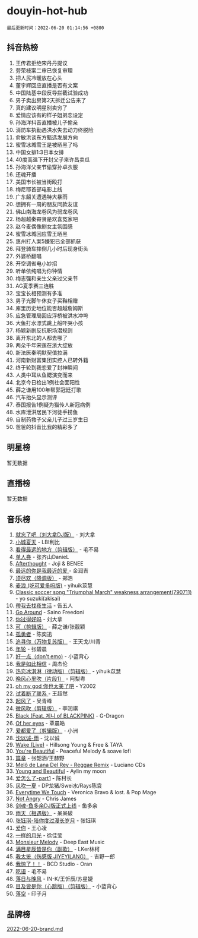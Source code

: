 # douyin-hot-hub

`最后更新时间：2022-06-20 01:14:56 +0800`

## 抖音热榜

1. 王传君拒绝宋丹丹提议
1. 劳荣枝案二审已恢复审理
1. 把人民冷暖放在心头
1. 董宇辉回应直播是否有文案
1. 中国陆基中段反导拦截试验成功
1. 男子卖出房第2天拆迁公告来了
1. 真的建议明星别卖穷了
1. 爱情应该有的样子姐弟恋设定
1. 孙海洋抖音直播被儿子偷亲
1. 消防车执勤遇洪水失去动力终脱险
1. 俞敏洪谈东方甄选发展方向
1. 蜜雪冰城雪王是被晒黑了吗
1. 中国女排1:3日本女排
1. 40度高温下开封父子来许昌卖瓜
1. 孙海洋父亲节偷穿孙卓衣服
1. 还魂开播
1. 美国市长被当街殴打
1. 梅尼耶首部电影上线
1. 广东韶关遭遇特大暴雨
1. 想拥有一周的朋友同款友谊
1. 佛山南海龙卷风为弱龙卷风
1. 杨超越秦霄贤是欢喜冤家吧
1. 赵今麦偶像剧女主氛围感
1. 蜜雪冰城回应雪王晒黑
1. 惠州打人案5嫌犯已全部抓获
1. 拜登骑车摔倒几小时后现身街头
1. 外婆桥翻唱
1. 开空调省电小妙招
1. 听单依纯唱为你钟情
1. 梅志强和亲生父亲过父亲节
1. AG夏季赛三连胜
1. 宝宝长相预测有多准
1. 男子光脚午休女子买鞋相赠
1. 库里历史地位能否超越詹姆斯
1. 应急管理局回应浮桥被洪水冲垮
1. 大鱼打水漂式跳上船吓哭小孩
1. 杨颖新剧反抗职场潜规则
1. 离开东北的人都去哪了
1. 两朵千年宋莲在浙大绽放
1. 新法医秦明默契值拉满
1. 河南新财富集团实控人已转外籍
1. 终于轮到我恋爱了封神瞬间
1. 人类中耳从鱼鳃演变而来
1. 北京今日检出1例社会面阳性
1. 薛之谦用100年帮郭冠廷打歌
1. 汽车抬头显示测评
1. 泰国报告1例疑为猫传人新冠病例
1. 水库泄洪居民下河徒手捞鱼
1. 自制药救子父亲儿子过三岁生日
1. 爸爸的抖音比我的精彩多了

## 明星榜

暂无数据

## 直播榜

暂无数据

## 音乐榜

1. [就忘了吧（刘大拿DJ版）]() - 刘大拿
1. [小城夏天]() - LBI利比
1. [看得最远的地方（剪辑版）](https://sf6-cdn-tos.douyinstatic.com/obj/tos-cn-ve-2774/7e3cdc91401846d0a5a08ac34c7105ad) - 毛不易
1. [单人券]() - 张齐山DanieL
1. [Afterthought](https://sf3-cdn-tos.douyinstatic.com/obj/tos-cn-ve-2774/5b832cdf45494148ba3c17fc04eec659) - Joji & BENEE
1. [最远的你是我最近的爱 ]() - 金润吉
1. [须尽欢（降调版）]() - 郑浩
1. [麦浪 (吃可爱多吗版)](https://sf3-cdn-tos.douyinstatic.com/obj/tos-cn-ve-2774/fb2bf2aaa2854aaa8ec0fcfabbee4bd8) - yihuik苡慧
1. [Classic soccer song "Triumphal March" weakness arrangement(790711)](https://sf6-cdn-tos.douyinstatic.com/obj/tos-cn-ve-2774/7881e2ee1b664fe9ae8d0b4e47c46751) - yo suzuki(akisai)
1. [帶我去找夜生活]() - 告五人
1. [Go Around](https://sf6-cdn-tos.douyinstatic.com/obj/tos-cn-ve-2774/1a48011be7d94d03931c3f9658371558) - Saino Freedoni
1. [你过得好吗]() - 刘大拿
1. [可（剪辑版）]() - 薛之谦/张靓颖
1. [孤勇者]() - 陈奕迅
1. [追寻你（万物复苏版）](https://sf3-cdn-tos.douyinstatic.com/obj/tos-cn-ve-2774/cfb22ccf85784f2f83bcefe9ad675822) - 王天戈/川青
1. [年轮]() - 张碧晨
1. [好一点（don't emo)]() - 小蓝背心
1. [我是如此相信]() - 周杰伦
1. [热恋冰淇淋（律动版）（剪辑版）](https://sf6-cdn-tos.douyinstatic.com/obj/tos-cn-ve-2774/f1d2a591fa43439b995217ebd60b28d8) - yihuik苡慧
1. [晚风心里吹（片段1）](https://sf3-cdn-tos.douyinstatic.com/obj/tos-cn-ve-2774/504672ab830c472fa6a5870195b458a9) - 阿梨粤
1. [oh my god 你也太美了吧]() - Y2002
1. [试着断了联系 ]() - 王超然
1. [起风了]() - 吴青峰
1. [微风吹（剪辑版）]() - 李润祺
1. [Black (Feat. 제니 of BLACKPINK)](https://sf6-cdn-tos.douyinstatic.com/obj/tos-cn-ve-2774/97b52b90d39643a192d08ab8c9b08678) - G-Dragon
1. [Of her eyes]() - 覃晨皓
1. [爱都爱了（剪辑版）](https://sf6-cdn-tos.douyinstatic.com/obj/tos-cn-ve-2774/ea838a8eccd2486f8d7aa26551f04225) - 小洲
1. [沈以诚-雨](https://sf3-cdn-tos.douyinstatic.com/obj/tos-cn-ve-2774/12ca00e82fc34bd4880d181c2afaff1d) - 沈以诚
1. [Wake (Live)]() - Hillsong Young & Free & TAYA
1. [You're Beautiful](https://sf6-cdn-tos.douyinstatic.com/obj/tos-cn-ve-2774/956433a3bed543cc83d1cb4d719d7580) - Peaceful Melody & soave lofi
1. [篇章](https://sf3-cdn-tos.douyinstatic.com/obj/tos-cn-ve-2774/6cd3e3ba67254449ae2883146305ac06) - 张韶涵/王赫野
1. [Melô de Lana Del Rey - Reggae Remix](https://sf6-cdn-tos.douyinstatic.com/obj/tos-cn-ve-2774/8ee0eb2f5e704f54a7bf3dc9d3253032) - Luciano CDs
1. [Young and Beautiful](https://sf3-cdn-tos.douyinstatic.com/obj/tos-cn-ve-2774/49bd7f88437f4d86982fa511270b36fd) - Aylin my moon
1. [爱怎么了-part1]() - 陈村长
1. [风吹一夏](https://sf3-cdn-tos.douyinstatic.com/obj/tos-cn-ve-2774/64b5a4609eb843c29c974d39d4d5d058) - DP龙猪/Swei水/Rays陈袁
1. [Everytime We Touch](https://sf3-cdn-tos.douyinstatic.com/obj/tos-cn-ve-2774/c75ab010a32d4437a8c98ef5c7b40478) - Veronica Bravo & lost. & Pop Mage
1. [Not Angry](https://sf6-cdn-tos.douyinstatic.com/obj/tos-cn-ve-2774/651f30a826dc43cbb6becf6b048f9541) - Chris James
1. [剑魂-鱼多余DJ版正式上线]() - 鱼多余
1. [雨天（相遇版）]() - 呆呆破
1. [张钰琪-陪你度过漫长岁月]() - 张钰琪
1. [爱你](https://sf3-cdn-tos.douyinstatic.com/obj/tos-cn-ve-2774/738d8b240f1e4519b44cf31c84e02e24) - 王心凌
1. [一样的月光]() - 徐佳莹
1. [Monsieur Melody]() - Deep East Music
1. [满目星辰皆是你（副歌）](https://sf6-cdn-tos.douyinstatic.com/obj/tos-cn-ve-2774/f750c9d3284c45dd99ebf8d39f9dbe68) - LKer林柯
1. [我太笨（伤感版 JIYEYILANG）]() - 吉野一郎
1. [我惊了！！](https://sf6-cdn-tos.douyinstatic.com/obj/tos-cn-ve-2774/4ed69e350acd4332ae6e3f6e2a7856ce) - BCD Studio - Oran
1. [呓语]() - 毛不易
1. [落日与晚风](https://sf6-cdn-tos.douyinstatic.com/obj/tos-cn-ve-2774/c0df4d955e5e4cda94db402d63b71b53) - IN-K/王忻辰/苏星婕
1. [目及皆是你（心跳版）（剪辑版）]() - 小蓝背心
1. [落空](https://sf6-cdn-tos.douyinstatic.com/obj/tos-cn-ve-2774/1ab7e60e92a0457698fa2e39f0c0ccae) - 印子月

## 品牌榜

[2022-06-20-brand.md](2022-06-20-brand.md)
